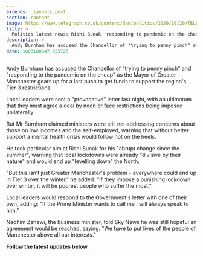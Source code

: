 ```yaml
--- 
extends: _layouts.post 
section: content 
image: https://www.telegraph.co.uk/content/dam/politics/2020/10/20/TELEMMGLPICT000242016267_trans_NvBQzQNjv4BqQDfO_Li8BnuRdRCVfSGXuQvhzdjcZien2ya59CfVOfk.jpeg?impolicy=logo-overlay 
title: > 
  Politics latest news: Rishi Sunak 'responding to pandemic on the cheap', claims Andy Burnham as Manchester deadline looms 
description: > 
  Andy Burnham has accused the Chancellor of "trying to penny pinch" and "responding to the pandemic on the cheap" as the Mayor of Greater Manchester gears up for a last push to get funds to support the region's Tier 3 restrictions.Local leaders were sent a "provocative" letter last night, with an ultimatum that they must agree a deal by noon or face restrictions being imposed unilaterally."But this isn’t just Greater Manchester's problem - everywhere could end up in Tier 3 over the winter," he added."If they impose a punishing lockdown over winter, it will be poorest people who suffer the most."Local leaders would respond to the Government's letter with one of their own, adding: "If the Prime Minister wants to call me I will always speak to him." 
date: 1603180647.355725 
--- 
```

<div> 
<p>Andy Burnham has accused the Chancellor of "trying to penny pinch" and "responding to the pandemic on the cheap" as the Mayor of&#160;Greater Manchester gears up for a last push to get funds to support the region's Tier 3 restrictions.</p>
<p>Local leaders were sent a "provocative" letter last night, with an ultimatum that they must agree a deal by noon or face restrictions being imposed unilaterally.&#160;</p>
<p>But Mr Burnham claimed ministers were still not addressing concerns about those on low incomes and the self-employed, warning that without better support a mental health crisis would follow hot on the heels.&#160;</p>
<p>He took particular aim at Rishi Sunak for his "abrupt change since the summer", warning that local lockdowns were already "divisive by their nature" and would end up "levelling down" the North.</p>
<p>"But this isn&#8217;t just Greater Manchester's&#160;problem - everywhere could end up in Tier 3&#160;over the winter," he added. "If they impose a punishing lockdown over winter, it will be poorest people who suffer the most."</p>
<p>Local leaders would respond to the Government's letter with one of their own, adding: "If the Prime Minister wants to call me I will always speak to him."</p>
<p>Nadhim Zahawi, the business minister, told Sky News he was still hopeful an agreement would be reached, saying: "We have to put lives of the people of Manchester above all our interests."</p>
<p><strong>Follow the latest updates below.</strong></p>
</div>